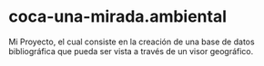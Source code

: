 # coca-una-mirada.ambiental
Mi Proyecto, el cual consiste en la creación de una base de datos bibliográfica que pueda ser vista a través de un visor geográfico.
